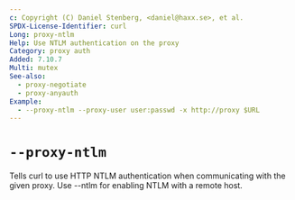 ```yaml
---
c: Copyright (C) Daniel Stenberg, <daniel@haxx.se>, et al.
SPDX-License-Identifier: curl
Long: proxy-ntlm
Help: Use NTLM authentication on the proxy
Category: proxy auth
Added: 7.10.7
Multi: mutex
See-also:
  - proxy-negotiate
  - proxy-anyauth
Example:
  - --proxy-ntlm --proxy-user user:passwd -x http://proxy $URL
---
```


# `--proxy-ntlm`

Tells curl to use HTTP NTLM authentication when communicating with the given
proxy. Use --ntlm for enabling NTLM with a remote host.
